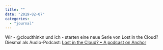 ```yaml
---
title: ""
date: "2019-02-07"
categories: 
  - "journal"
---
```


Wir - @cloudthinkn und ich - starten eine neue Serie von Lost in the Cloud? Diesmal als Audio-Podcast: [Lost in the Cloud? • A podcast on Anchor](https://anchor.fm/lostinthecloud)
